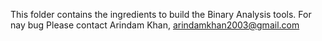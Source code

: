 This folder contains the ingredients to build the Binary Analysis tools.
For nay bug Please contact Arindam Khan, arindamkhan2003@gmail.com
